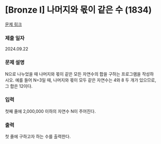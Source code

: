 # [Bronze I] 나머지와 몫이 같은 수 (1834)

[문제 링크](https://www.acmicpc.net/problem/1834)

### 제출 일자
2024.09.22

### 문제 설명

N으로 나누었을 때 나머지와 몫이 같은 모든 자연수의 합을 구하는 프로그램을 작성하시오. 예를 들어 N=3일 때, 나머지와 몫이 모두 같은 자연수는 4와 8 두 개가 있으므로, 그 합은 12이다.

### 입력

첫째 줄에 2,000,000 이하의 자연수 N이 주어진다.

### 출력

첫 줄에 구하고자 하는 수를 출력한다.